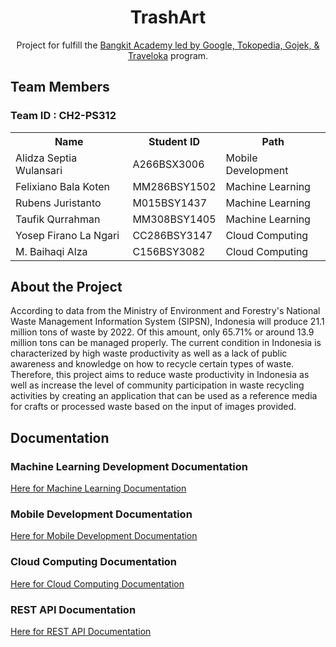 <h1 align="center">TrashArt</h1>
<p align="center">Project for fulfill the <a href="https://grow.google/intl/id_id/bangkit/?tab=machine-learning">Bangkit Academy led by Google, Tokopedia, Gojek, & Traveloka</a> program.</p>

<h2>Team Members</h2>
<h3>Team ID : CH2-PS312</h3>
<table>
        <tr>
            <th>Name</th>
            <th>Student ID</th>
            <th>Path</th>
        </tr>
        <tr>
            <td>Alidza Septia Wulansari</td>
            <td>A266BSX3006</td>
            <td>Mobile Development</td>
        </tr>
        <tr>
            <td>Felixiano Bala Koten</td>
            <td>MM286BSY1502</td>
            <td>Machine Learning</td>
        </tr>
        <tr>
            <td>Rubens Juristanto</td>
            <td>M015BSY1437</td>
            <td>Machine Learning</td>
        </tr>
        <tr>
            <td>Taufik Qurrahman</td>
            <td>MM308BSY1405</td>
            <td>Machine Learning</td>
        </tr>
        <tr>
            <td>Yosep Firano La Ngari</td>
            <td>CC286BSY3147</td>
            <td>Cloud Computing</td>
        </tr>
        <tr>
            <td>M. Baihaqi Alza</td>
            <td>C156BSY3082</td>
            <td>Cloud Computing</td>
        </tr>
</table>
<h2>About the Project</h2>
<p>
According to data from the Ministry of Environment and Forestry's National Waste Management Information System (SIPSN), Indonesia will produce 21.1 million tons of waste by 2022. Of this amount, only 65.71% or around 13.9 million tons can be managed properly. The current condition in Indonesia is characterized by high waste productivity as well as a lack of public awareness and knowledge on how to recycle certain types of waste. Therefore, this project aims to reduce waste productivity in Indonesia as well as increase the level of community participation in waste recycling activities by creating an application that can be used as a reference media for crafts or processed waste based on the input of images provided.
</p>

<h2>Documentation</h2>
<h3>Machine Learning Development Documentation</h3>
<a href="https://github.com/bhqialza/Capstone/tree/MachineLearning">Here for Machine Learning Documentation</a>
<h3>Mobile Development Documentation</h3>
<a href="https://github.com/bhqialza/Capstone/tree/MobileDevolopment">Here for Mobile Development Documentation</a>
<h3>Cloud Computing Documentation</h3>
<a href="https://github.com/bhqialza/Capstone/tree/CloudComputing">Here for Cloud Computing Documentation</a>
<h3>REST API Documentation</h3>
<a href="https://app.swaggerhub.com/apis-docs/LANGARIRANO/capstone/1.0.0#/">Here for REST API Documentation</a>
<p> </p>
